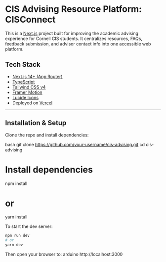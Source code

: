 # CIS Advising Resource Platform: CISConnect

This is a [Next.js](https://nextjs.org) project built for improving the academic advising experience for Cornell CIS students. It centralizes resources, FAQs, feedback submission, and advisor contact info into one accessible web platform.

## Tech Stack

- [Next.js 14+ (App Router)](https://nextjs.org/)
- [TypeScript](https://www.typescriptlang.org/)
- [Tailwind CSS v4](https://tailwindcss.com/)
- [Framer Motion](https://www.framer.com/motion/)
- [Lucide Icons](https://lucide.dev/)
- Deployed on [Vercel](https://vercel.com)

---

## Installation & Setup

Clone the repo and install dependencies:

bash
git clone https://github.com/your-username/cis-advising.git
cd cis-advising

# Install dependencies
npm install
# or
yarn install

To start the dev server:
```bash
npm run dev
# or
yarn dev
```

Then open your browser to:
arduino
http://localhost:3000